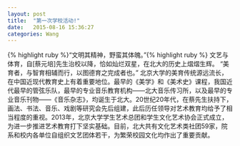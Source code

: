 ```yaml
---
layout: post
title:  "第一次学校活动!"
date:   2015-08-16 15:36:27
categories: Wang
---
```

{% highlight ruby %}“文明其精神，野蛮其体魄。”{% highlight ruby %}
文艺与体育，自[蔡元培]先生治校以降，恰如灿烂双星，在北大的历史上熠熠生辉。
“美育者，与智育相辅而行，以图德育之完成者也。”
北京大学的美育传统源远流长，在中国近现代教育史上有着重要地位。最早的《美学》和《美术史》课程，我国近代最早的管弦乐队，最早的专业音乐教育机构——北大音乐传习所，以及最早的专业音乐刊物——《音乐杂志》，均诞生于北大。20世纪20年代，在蔡先生扶持下，画法、书法、音乐、戏剧等研究会先后组建，此后历任领导对艺术教育均给予了相当程度的重视。2013年，北京大学学生艺术总团和学生文化艺术协会正式成立，为进一步推进艺术教育打下坚实基础。目前，北大共有文化艺术类社团59家，院系和校内各单位自组织文艺团体若干，为繁荣校园文化均作出了重要贡献。
<!--You’ll find this post in your `_posts` directory. Go ahead and edit it and re-build the site to see your changes. You can rebuild the site in many different ways, but the most common way is to run `jekyll serve`, which launches a web server and auto-regenerates your site when a file is updated.-->
<!---->
<!--To add new posts, simply add a file in the `_posts` directory that follows the convention `YYYY-MM-DD-name-of-post.ext` and includes the necessary front matter. Take a look at the source for this post to get an idea about how it works.-->
<!---->
<!--Jekyll also offers powerful support for code snippets:-->
<!---->
<!--{% highlight ruby %}-->
<!--def print_hi(name)-->
<!--  puts "Hi, #{name}"-->
<!--end-->
<!--print_hi('Tom')-->
<!--#=> prints 'Hi, Tom' to STDOUT.-->
<!--{% endhighlight %}-->
<!---->
<!--Check out the [Jekyll docs][jekyll] for more info on how to get the most out of Jekyll. File all bugs/feature requests at [Jekyll’s GitHub repo][jekyll-gh]. If you have questions, you can ask them on [Jekyll’s dedicated Help repository][jekyll-help].-->
<!---->
<!--[jekyll]:      http://jekyllrb.com-->
<!--[jekyll-gh]:   https://github.com/jekyll/jekyll-->
<!--[jekyll-help]: https://github.com/jekyll/jekyll-help-->

